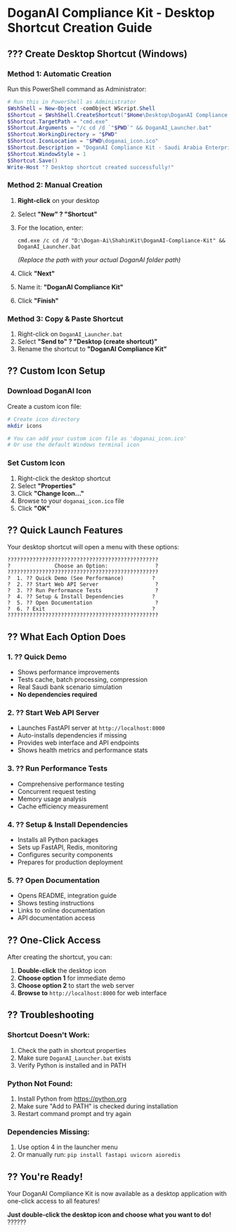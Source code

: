 # DoganAI Compliance Kit - Desktop Shortcut Creation Guide

## ??? Create Desktop Shortcut (Windows)

### **Method 1: Automatic Creation**
Run this PowerShell command as Administrator:

```powershell
# Run this in PowerShell as Administrator
$WshShell = New-Object -comObject WScript.Shell
$Shortcut = $WshShell.CreateShortcut("$Home\Desktop\DoganAI Compliance Kit.lnk")
$Shortcut.TargetPath = "cmd.exe"
$Shortcut.Arguments = "/c cd /d `"$PWD`" && DoganAI_Launcher.bat"
$Shortcut.WorkingDirectory = "$PWD"
$Shortcut.IconLocation = "$PWD\doganai_icon.ico"
$Shortcut.Description = "DoganAI Compliance Kit - Saudi Arabia Enterprise Solution"
$Shortcut.WindowStyle = 1
$Shortcut.Save()
Write-Host "? Desktop shortcut created successfully!"
```

### **Method 2: Manual Creation**

1. **Right-click** on your desktop
2. Select **"New" ? "Shortcut"**
3. For the location, enter:
   ```
   cmd.exe /c cd /d "D:\Dogan-Ai\ShahinKit\DoganAI-Compliance-Kit" && DoganAI_Launcher.bat
   ```
   *(Replace the path with your actual DoganAI folder path)*

4. Click **"Next"**
5. Name it: **"DoganAI Compliance Kit"**
6. Click **"Finish"**

### **Method 3: Copy & Paste Shortcut**

1. Right-click on `DoganAI_Launcher.bat`
2. Select **"Send to" ? "Desktop (create shortcut)"**
3. Rename the shortcut to **"DoganAI Compliance Kit"**

## ?? Custom Icon Setup

### **Download DoganAI Icon**
Create a custom icon file:

```bash
# Create icon directory
mkdir icons

# You can add your custom icon file as 'doganai_icon.ico'
# Or use the default Windows terminal icon
```

### **Set Custom Icon**
1. Right-click the desktop shortcut
2. Select **"Properties"**
3. Click **"Change Icon..."**
4. Browse to your `doganai_icon.ico` file
5. Click **"OK"**

## ?? Quick Launch Features

Your desktop shortcut will open a menu with these options:

```
????????????????????????????????????????????????
?              Choose an Option:               ?
????????????????????????????????????????????????
?  1. ?? Quick Demo (See Performance)         ?
?  2. ?? Start Web API Server                  ?
?  3. ?? Run Performance Tests                 ?
?  4. ?? Setup & Install Dependencies         ?
?  5. ?? Open Documentation                    ?
?  6. ? Exit                                  ?
????????????????????????????????????????????????
```

## ?? What Each Option Does

### **1. ?? Quick Demo**
- Shows performance improvements
- Tests cache, batch processing, compression
- Real Saudi bank scenario simulation
- **No dependencies required**

### **2. ?? Start Web API Server**
- Launches FastAPI server at `http://localhost:8000`
- Auto-installs dependencies if missing
- Provides web interface and API endpoints
- Shows health metrics and performance stats

### **3. ?? Run Performance Tests**
- Comprehensive performance testing
- Concurrent request testing
- Memory usage analysis
- Cache efficiency measurement

### **4. ?? Setup & Install Dependencies**
- Installs all Python packages
- Sets up FastAPI, Redis, monitoring
- Configures security components
- Prepares for production deployment

### **5. ?? Open Documentation**
- Opens README, integration guide
- Shows testing instructions
- Links to online documentation
- API documentation access

## ?? One-Click Access

After creating the shortcut, you can:

1. **Double-click** the desktop icon
2. **Choose option 1** for immediate demo
3. **Choose option 2** to start the web server
4. **Browse to** `http://localhost:8000` for web interface

## ?? Troubleshooting

### **Shortcut Doesn't Work:**
1. Check the path in shortcut properties
2. Make sure `DoganAI_Launcher.bat` exists
3. Verify Python is installed and in PATH

### **Python Not Found:**
1. Install Python from https://python.org
2. Make sure "Add to PATH" is checked during installation
3. Restart command prompt and try again

### **Dependencies Missing:**
1. Use option 4 in the launcher menu
2. Or manually run: `pip install fastapi uvicorn aioredis`

## ?? You're Ready!

Your DoganAI Compliance Kit is now available as a desktop application with one-click access to all features!

**Just double-click the desktop icon and choose what you want to do!** ??????